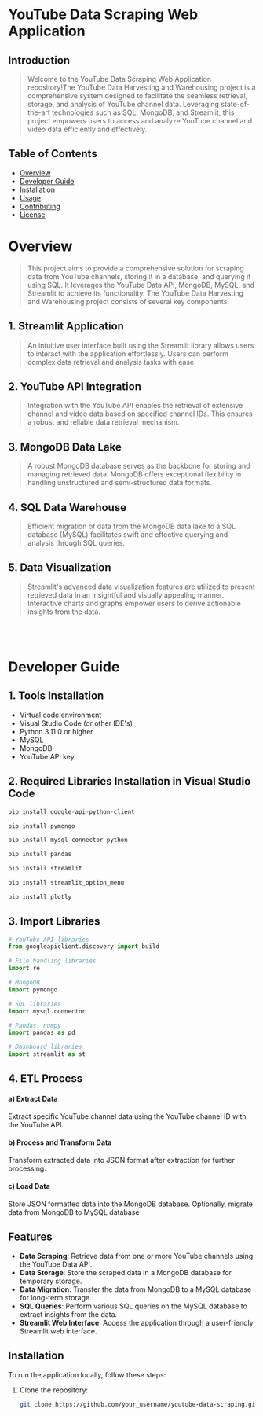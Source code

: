 # YouTube Data Scraping Web Application

## Introduction

>Welcome to the YouTube Data Scraping Web Application repository!The YouTube Data Harvesting and Warehousing project is a comprehensive system designed to facilitate the seamless retrieval, storage, and analysis of YouTube channel data. Leveraging state-of-the-art technologies such as SQL, MongoDB, and Streamlit, this project empowers users to access and analyze YouTube channel and video data efficiently and effectively.

## Table of Contents

- [Overview](#overview)
- [Developer Guide](#developer-guide)
- [Installation](#installation)
- [Usage](#usage)
- [Contributing](#contributing)
- [License](#license)

# Overview

>This project aims to provide a comprehensive solution for scraping data from YouTube channels, storing it in a database, and querying it using SQL. It leverages the YouTube Data API, MongoDB, MySQL, and Streamlit to achieve its functionality. The YouTube Data Harvesting and Warehousing project consists of several key components:

## 1. Streamlit Application

>An intuitive user interface built using the Streamlit library allows users to interact with the application effortlessly. Users can perform complex data retrieval and analysis tasks with ease.

## 2. YouTube API Integration

>Integration with the YouTube API enables the retrieval of extensive channel and video data based on specified channel IDs. This ensures a robust and reliable data retrieval mechanism.

## 3. MongoDB Data Lake

>A robust MongoDB database serves as the backbone for storing and managing retrieved data. MongoDB offers exceptional flexibility in handling unstructured and semi-structured data formats.

## 4. SQL Data Warehouse

>Efficient migration of data from the MongoDB data lake to a SQL database (MySQL) facilitates swift and effective querying and analysis through SQL queries.

## 5. Data Visualization

>Streamlit's advanced data visualization features are utilized to present retrieved data in an insightful and visually appealing manner. Interactive charts and graphs empower users to derive actionable insights from the data.
<br>
<br>

# Developer Guide  

## 1. Tools Installation
* Virtual code environment
* Visual Studio Code (or other IDE's)
* Python 3.11.0 or higher
* MySQL
* MongoDB
* YouTube API key

## 2. Required Libraries Installation in Visual Studio Code
```python
pip install google-api-python-client
```
```python
pip install pymongo
```
```python
pip install mysql-connector-python
```
```python
pip install pandas
```
```python
pip install streamlit
```
```python
pip install streamlit_option_menu
```
```python
pip install plotly
```

## 3. Import Libraries
```python
# YouTube API libraries
from googleapiclient.discovery import build

# File handling libraries
import re

# MongoDB
import pymongo

# SQL libraries
import mysql.connector

# Pandas, numpy
import pandas as pd

# Dashboard libraries
import streamlit as st
```

## 4. ETL Process

#### a) Extract Data
Extract specific YouTube channel data using the YouTube channel ID with the YouTube API.
#### b) Process and Transform Data
Transform extracted data into JSON format after extraction for further processing.
#### c) Load Data
Store JSON formatted data into the MongoDB database. Optionally, migrate data from MongoDB to MySQL database






## Features

- **Data Scraping**: Retrieve data from one or more YouTube channels using the YouTube Data API.
- **Data Storage**: Store the scraped data in a MongoDB database for temporary storage.
- **Data Migration**: Transfer the data from MongoDB to a MySQL database for long-term storage.
- **SQL Queries**: Perform various SQL queries on the MySQL database to extract insights from the data.
- **Streamlit Web Interface**: Access the application through a user-friendly Streamlit web interface.

## Installation

To run the application locally, follow these steps:

1. Clone the repository:

   ```bash
   git clone https://github.com/your_username/youtube-data-scraping.git
